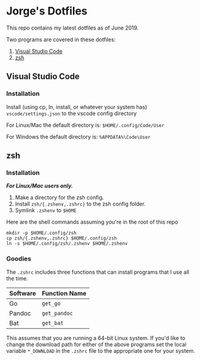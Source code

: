 # Jorge's Dotfiles

This repo contains my latest dotfiles as of June 2019.

Two programs are covered in these dotfiles:

1. [Visual Studio Code](https://code.visualstudio.com)
2. [zsh](https://www.zsh.org)

## Visual Studio Code

### Installation

Install (using cp, ln, install, or whatever your system has) `vscode/settings.json` to the vscode config directory

For Linux/Mac the default directory is: `$HOME/.config/Code/User`

For Windows the default directory is: `%APPDATA%\Code\User`

## zsh

### Installation

***For Linux/Mac users only.***

1. Make a directory for the zsh config.
2. Install `zsh/{.zshenv,.zshrc}` to the zsh config folder.
3. Symlink `.zshenv` to `$HOME`

Here are the shell commands assuming you're in the root of this repo

```shell
mkdir -p $HOME/.config/zsh
cp zsh/{.zshenv,.zshrc} $HOME/.config/zsh
ln -s $HOME/.config/zsh/.zshenv $HOME/.zshenv
```

### Goodies

The `.zshrc` includes three functions that can install programs that I use all the time.

| Software | Function Name |
| -------- | ------------- |
| Go       | `get_go`      |
| Pandoc   | `get_pandoc`  |
| Bat      | `get_bat`     |

This assumes that you are running a 64-bit Linux system.
If you'd like to change the download path for either of the above programs set the local variable `*_DOWNLOAD` in the `.zshrc` file to the appropriate one for your system.

